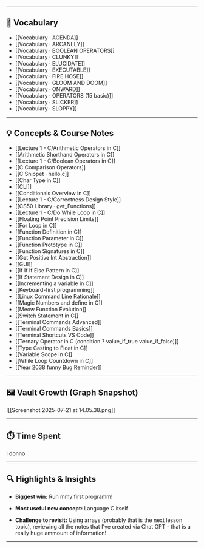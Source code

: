 
---

## 📖 Vocabulary

- [[Vocabulary · AGENDA]]
- [[Vocabulary · ARCANELY]]
- [[Vocabulary · BOOLEAN OPERATORS]]
- [[Vocabulary · CLUNKY]]
- [[Vocabulary · ELUCIDATE]]
- [[Vocabulary · EXECUTABLE]]
- [[Vocabulary · FIRE HOSE]]
- [[Vocabulary · GLOOM AND DOOM]]
- [[Vocabulary · ONWARD]]
- [[Vocabulary · OPERATORS (15 basic)]]
- [[Vocabulary · SLICKER]]
- [[Vocabulary · SLOPPY]]

---

## 💡 Concepts & Course Notes

- [[Lecture 1 - C/Arithmetic Operators in C]]
- [[Arithmetic Shorthand Operators in C]]
- [[Lecture 1 - C/Boolean Operators in C]]
- [[C Comparison Operators]]
- [[C Snippet · hello.c]]
- [[Char Type in C]]
- [[CLI]]
- [[Conditionals Overview in C]]
- [[Lecture 1 - C/Correctness Design Style]]
- [[CS50 Library · get_Functions]]
- [[Lecture 1 - C/Do While Loop in C]]
- [[Floating Point Precision Limits]]
- [[For Loop in C]]
- [[Function Definition in C]]
- [[Function Parameter in C]]
- [[Function Prototype in C]]
- [[Function Signatures in C]]
- [[Get Positive Int Abstraction]]
- [[GUI]]
- [[If If If Else Pattern in C]]
- [[If Statement Design in C]]
- [[Incrementing a variable in C]]
- [[Keyboard-first programming]]
- [[Linux Command Line Rationale]]
- [[Magic Numbers and define in C]]
- [[Meow Function Evolution]]
- [[Switch Statement in C]]
- [[Terminal Commands Advanced]]
- [[Terminal Commands Basics]]
- [[Terminal Shortcuts VS Code]]
- [[Ternary Operator in C (condition ? value_if_true  value_if_false)]]
- [[Type Casting to Float in C]]
- [[Variable Scope in C]]
- [[While Loop Countdown in C]]
- [[Year 2038 funny Bug Reminder]]

---
## 🖼️ Vault Growth (Graph Snapshot)

![[Screenshot 2025-07-21 at 14.05.38.png]]


---

## ⏱️ Time Spent 

i donno 

---

## 🔍 Highlights & Insights

- **Biggest win:** Run mmy first programm! 
    
- **Most useful new concept:** Language C itself
    
- **Challenge to revisit:** Using arrays (probably that is the next lesson topic), reviewing all the notes that I've created via Chat GPT - that is a really huge ammount of information!
    

---